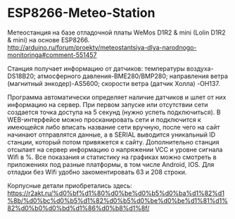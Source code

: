 # ESP8266-Meteo-Station
Метеостанция на базе отладочной платы WeMos D1R2 & mini (Lolin D1R2 & mini) на основе ESP8266.
http://arduino.ru/forum/proekty/meteostantsiya-dlya-narodnogo-monitoringa#comment-551457

Станция получает информацию от датчиков: температуры воздуха-DS18B20; атмосферного давления-BME280/BMP280; направления ветра (магнитный энкодер)-AS5600; скорости ветра (датчик Холла) -OH137.

Программа автоматически определяет наличие датчиков и шлет от них информацию на сервер. При первом запуске или отсутствии сети создается точка доступа на 5 секунд (нужно успеть
подключиться). В WEB-интерфейсе можно просканировать сети и подключится к имеющейся либо вписать название сети вручную, после чего на сайт начинают отправлятся данные, а в SERIAL
выводится уникальный ID станции, который потом привяжется к сайту. Дополнительно станция отсылает на сервер информацию о напряжении VCC и уровне сигнала Wifi в %. Все показания и статистику на графиках можно смотреть в приложениях под разные платформы, в том числе Android, IOS. Для отладки без Wifi удобно закоментировать 63 и 208 строки.

Корпусные детали приобретались здесь:
https://r2akt.ru/%d0%bf%d1%80%d0%be%d0%b5%d0%ba%d1%82%d1%8b/%d0%bc%d0%b5%d1%82%d0%b5%d0%be%d0%be%d1%81%d1%82%d0%b0%d0%bd%d1%86%d0%b8%d1%8f/
